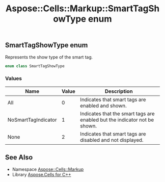 ﻿---
title: Aspose::Cells::Markup::SmartTagShowType enum
linktitle: SmartTagShowType
second_title: Aspose.Cells for C++ API Reference
description: 'Aspose::Cells::Markup::SmartTagShowType enum. Represents the show type of the smart tag in C++.'
type: docs
weight: 900
url: /cpp/aspose.cells.markup/smarttagshowtype/
---
## SmartTagShowType enum


Represents the show type of the smart tag.

```cpp
enum class SmartTagShowType
```

### Values

| Name | Value | Description |
| --- | --- | --- |
| All | 0 | Indicates that smart tags are enabled and shown. |
| NoSmartTagIndicator | 1 | Indicates that the smart tags are enabled but the indicator not be shown. |
| None | 2 | Indicates that smart tags are disabled and not displayed. |

## See Also

* Namespace [Aspose::Cells::Markup](../)
* Library [Aspose.Cells for C++](../../)
